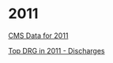 # 2011  

[CMS Data for 2011](https://data.cms.gov/Medicare-Inpatient/Inpatient-Prospective-Payment-System-IPPS-Provider/97k6-zzx3) 



[Top DRG in 2011 - Discharges](http://mvigoda.github.io/datasets/Year_2011/Top_Discharges_2011.html)  





